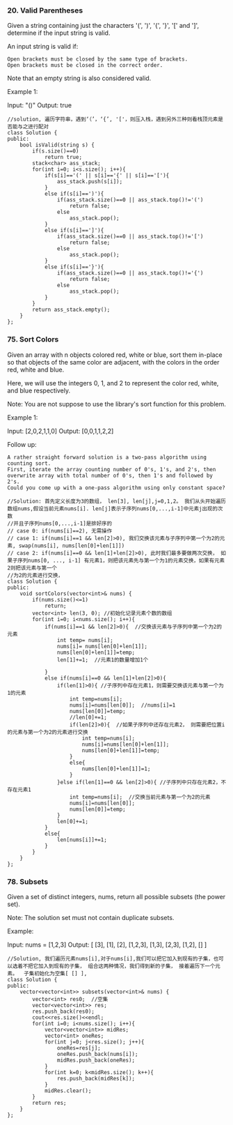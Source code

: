 ### 20. Valid Parentheses
Given a string containing just the characters '(', ')', '{', '}', '[' and ']', determine if the input string is valid.

An input string is valid if:

    Open brackets must be closed by the same type of brackets.
    Open brackets must be closed in the correct order.

Note that an empty string is also considered valid.

Example 1:

Input: "()"
Output: true
```
//solution, 遍历字符串，遇到‘（’，‘{’, '['，则压入栈，遇到另外三种则看栈顶元素是否能与之进行配对
class Solution {
public:
    bool isValid(string s) {
        if(s.size()==0)
            return true;
        stack<char> ass_stack;
        for(int i=0; i<s.size(); i++){
            if(s[i]=='(' || s[i]=='{' || s[i]=='['){
                ass_stack.push(s[i]);
            }
            else if(s[i]==')'){
                if(ass_stack.size()==0 || ass_stack.top()!='(')
                    return false;
                else
                    ass_stack.pop();
            }
            else if(s[i]==']'){
                if(ass_stack.size()==0 || ass_stack.top()!='[')
                    return false;
                else
                    ass_stack.pop();
            }
            else if(s[i]=='}'){
                if(ass_stack.size()==0 || ass_stack.top()!='{')
                    return false;
                else
                    ass_stack.pop();
            }
        }
        return ass_stack.empty();
    }
};
```
### 75. Sort Colors
Given an array with n objects colored red, white or blue, sort them in-place so that objects of the same color are adjacent, with the colors in the order red, white and blue.

Here, we will use the integers 0, 1, and 2 to represent the color red, white, and blue respectively.

Note: You are not suppose to use the library's sort function for this problem.

Example 1:

Input: [2,0,2,1,1,0]
Output: [0,0,1,1,2,2]

Follow up:

    A rather straight forward solution is a two-pass algorithm using counting sort.
    First, iterate the array counting number of 0's, 1's, and 2's, then overwrite array with total number of 0's, then 1's and followed by 2's.
    Could you come up with a one-pass algorithm using only constant space?

```
//Solution: 首先定义长度为3的数组， len[3], len[j],j=0,1,2。 我们从头开始遍历数组nums,假设当前元素nums[i]. len[j]表示子序列nums[0,...,i-1]中元素j出现的次数
//并且子序列nums[0,...,i-1]是排好序的
// case 0: if(nums[i]==2), 无需操作
// case 1: if(nums[i]==1 && len[2]>0), 我们交换该元素与子序列中第一个为2的元素, swap(nums[i], nums[len[0]+len[1]])
// case 2: if(nums[i]==0 && len[1]+len[2]>0), 此时我们最多要做两次交换， 如果子序列nums[0, ..., i-1] 有元素1，则把该元素先与第一个为1的元素交换，如果有元素2则把该元素与第一个
//为2的元素进行交换， 
class Solution {
public:
    void sortColors(vector<int>& nums) {
        if(nums.size()<=1)
            return;
        vector<int> len(3, 0); //初始化记录元素个数的数组
        for(int i=0; i<nums.size(); i++){
            if(nums[i]==1 && len[2]>0){  //交换该元素与子序列中第一个为2的元素
                int temp= nums[i];
                nums[i]= nums[len[0]+len[1]];
                nums[len[0]+len[1]]=temp;
                len[1]+=1;  //元素1的数量增加1个
                
            }
            else if(nums[i]==0 && len[1]+len[2]>0){
                if(len[1]>0){ //子序列中存在元素1，则需要交换该元素与第一个为1的元素
                    int temp=nums[i];
                    nums[i]=nums[len[0]];  //nums[i]=1
                    nums[len[0]]=temp; 
                    //len[0]+=1;
                    if(len[2]>0){  //如果子序列中还存在元素2， 则需要把位置i的元素与第一个为2的元素进行交换
                        int temp=nums[i];
                        nums[i]=nums[len[0]+len[1]];
                        nums[len[0]+len[1]]=temp;
                    }
                    else{
                        nums[len[0]+len[1]]=1;
                    }
                }else if(len[1]==0 && len[2]>0){ //子序列中只存在元素2，不存在元素1
                    int temp=nums[i];  //交换当前元素与第一个为2的元素
                    nums[i]=nums[len[0]];
                    nums[len[0]]=temp;
                }
                len[0]+=1;       
            }
            else{
                len[nums[i]]+=1;
            } 
        }
    }
};
```
### 78. Subsets
Given a set of distinct integers, nums, return all possible subsets (the power set).

Note: The solution set must not contain duplicate subsets.

Example:

Input: nums = [1,2,3]
Output:
[
  [3],
  [1],
  [2],
  [1,2,3],
  [1,3],
  [2,3],
  [1,2],
  []
]
```
//Solution, 我们遍历元素nums[i],对于nums[i],我们可以把它加入到现有的子集，也可以选着不把它加入到现有的子集， 组合这两种情况，我们得到新的子集， 接着遍历下一个元素。  子集初始化为空集[ [] ],
class Solution {
public:
    vector<vector<int>> subsets(vector<int>& nums) {
        vector<int> res0;  //空集
        vector<vector<int>> res;
        res.push_back(res0);
        cout<<res.size()<<endl;
        for(int i=0; i<nums.size(); i++){
            vector<vector<int>> midRes;
            vector<int> oneRes;
            for(int j=0; j<res.size(); j++){
                oneRes=res[j];
                oneRes.push_back(nums[i]);
                midRes.push_back(oneRes);
            }
            for(int k=0; k<midRes.size(); k++){
                res.push_back(midRes[k]);
            }
            midRes.clear();
        }
        return res;
    }
};
```
